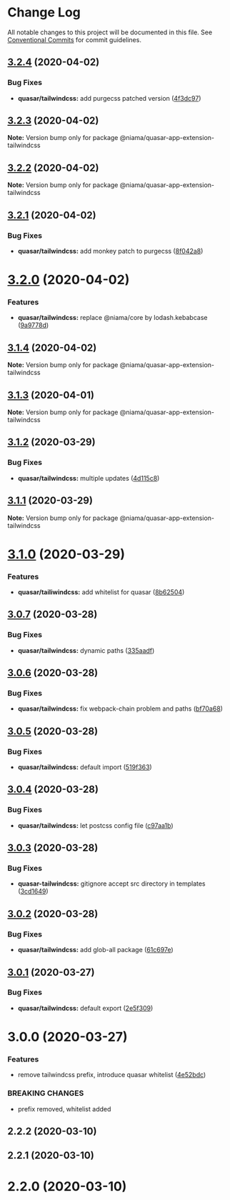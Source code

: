 # Change Log

All notable changes to this project will be documented in this file.
See [Conventional Commits](https://conventionalcommits.org) for commit guidelines.

## [3.2.4](https://github.com/niama-strategies/niama/compare/@niama/quasar-app-extension-tailwindcss@3.2.3...@niama/quasar-app-extension-tailwindcss@3.2.4) (2020-04-02)


### Bug Fixes

* **quasar/tailwindcss:** add purgecss patched version ([4f3dc97](https://github.com/niama-strategies/niama/commit/4f3dc97b5bec52f60ec887802ba11f9b813afbec))





## [3.2.3](https://github.com/niama-strategies/niama/compare/@niama/quasar-app-extension-tailwindcss@3.2.2...@niama/quasar-app-extension-tailwindcss@3.2.3) (2020-04-02)

**Note:** Version bump only for package @niama/quasar-app-extension-tailwindcss





## [3.2.2](https://github.com/niama-strategies/niama/compare/@niama/quasar-app-extension-tailwindcss@3.2.1...@niama/quasar-app-extension-tailwindcss@3.2.2) (2020-04-02)

**Note:** Version bump only for package @niama/quasar-app-extension-tailwindcss





## [3.2.1](https://github.com/niama-strategies/niama/compare/@niama/quasar-app-extension-tailwindcss@3.2.0...@niama/quasar-app-extension-tailwindcss@3.2.1) (2020-04-02)


### Bug Fixes

* **quasar/tailwindcss:** add monkey patch to purgecss ([8f042a8](https://github.com/niama-strategies/niama/commit/8f042a8ab15f74e8f283cc4c4182290a5825f66f))





# [3.2.0](https://github.com/niama-strategies/niama/compare/@niama/quasar-app-extension-tailwindcss@3.1.4...@niama/quasar-app-extension-tailwindcss@3.2.0) (2020-04-02)


### Features

* **quasar/tailwindcss:** replace @niama/core by lodash.kebabcase ([9a9778d](https://github.com/niama-strategies/niama/commit/9a9778df2ea177eddb27abcf21e84dbab0848b82))





## [3.1.4](https://github.com/niama-strategies/niama/compare/@niama/quasar-app-extension-tailwindcss@3.1.3...@niama/quasar-app-extension-tailwindcss@3.1.4) (2020-04-02)

**Note:** Version bump only for package @niama/quasar-app-extension-tailwindcss





## [3.1.3](https://github.com/niama-strategies/niama/compare/@niama/quasar-app-extension-tailwindcss@3.1.2...@niama/quasar-app-extension-tailwindcss@3.1.3) (2020-04-01)

**Note:** Version bump only for package @niama/quasar-app-extension-tailwindcss





## [3.1.2](https://github.com/niama-strategies/niama/compare/@niama/quasar-app-extension-tailwindcss@3.1.1...@niama/quasar-app-extension-tailwindcss@3.1.2) (2020-03-29)


### Bug Fixes

* **quasar/tailwindcss:** multiple updates ([4d115c8](https://github.com/niama-strategies/niama/commit/4d115c8179d1c30ba6252b8d1f92eaab3b6ada6c))





## [3.1.1](https://github.com/niama-strategies/niama/compare/@niama/quasar-app-extension-tailwindcss@3.1.0...@niama/quasar-app-extension-tailwindcss@3.1.1) (2020-03-29)

**Note:** Version bump only for package @niama/quasar-app-extension-tailwindcss





# [3.1.0](https://github.com/niama-strategies/niama/compare/@niama/quasar-app-extension-tailwindcss@3.0.7...@niama/quasar-app-extension-tailwindcss@3.1.0) (2020-03-29)


### Features

* **quasar/tailiwindcss:** add whitelist for quasar ([8b62504](https://github.com/niama-strategies/niama/commit/8b625046d68ee452c13082b8f089c9973ce370ff))





## [3.0.7](https://github.com/niama-strategies/niama/compare/@niama/quasar-app-extension-tailwindcss@3.0.6...@niama/quasar-app-extension-tailwindcss@3.0.7) (2020-03-28)


### Bug Fixes

* **quasar/tailwindcss:** dynamic paths ([335aadf](https://github.com/niama-strategies/niama/commit/335aadf64c9f810474b54b0c27a609c9b4101e12))





## [3.0.6](https://github.com/niama-strategies/niama/compare/@niama/quasar-app-extension-tailwindcss@3.0.5...@niama/quasar-app-extension-tailwindcss@3.0.6) (2020-03-28)


### Bug Fixes

* **quasar/tailwindcss:** fix webpack-chain problem and paths ([bf70a68](https://github.com/niama-strategies/niama/commit/bf70a6848bc94498fca16f71a6bb92a46c58007b))





## [3.0.5](https://github.com/niama-strategies/niama/compare/@niama/quasar-app-extension-tailwindcss@3.0.4...@niama/quasar-app-extension-tailwindcss@3.0.5) (2020-03-28)


### Bug Fixes

* **quasar/tailwindcss:** default import ([519f363](https://github.com/niama-strategies/niama/commit/519f363e0ed7eb3c7107423b3dcecbc0abb7f371))





## [3.0.4](https://github.com/niama-strategies/niama/compare/@niama/quasar-app-extension-tailwindcss@3.0.3...@niama/quasar-app-extension-tailwindcss@3.0.4) (2020-03-28)


### Bug Fixes

* **quasar/tailwindcss:** let postcss config file ([c97aa1b](https://github.com/niama-strategies/niama/commit/c97aa1bc7799da356b044fd354ca53b36ddefc1e))





## [3.0.3](https://github.com/niama-strategies/niama/compare/@niama/quasar-app-extension-tailwindcss@3.0.2...@niama/quasar-app-extension-tailwindcss@3.0.3) (2020-03-28)


### Bug Fixes

* **quasar-tailwindcss:** gitignore accept src directory in templates ([3cd1649](https://github.com/niama-strategies/niama/commit/3cd164923ea923221a735afaa415434620958c4a))





## [3.0.2](https://github.com/niama-strategies/niama/compare/@niama/quasar-app-extension-tailwindcss@3.0.1...@niama/quasar-app-extension-tailwindcss@3.0.2) (2020-03-28)


### Bug Fixes

* **quasar/tailwindcss:** add glob-all package ([61c697e](https://github.com/niama-strategies/niama/commit/61c697efa4bc75673d61810e9a2a24eeff68081a))





## [3.0.1](https://github.com/niama-strategies/niama/compare/@niama/quasar-app-extension-tailwindcss@3.0.0...@niama/quasar-app-extension-tailwindcss@3.0.1) (2020-03-27)


### Bug Fixes

* **quasar/tailwindcss:** default export ([2e5f309](https://github.com/niama-strategies/niama/commit/2e5f309703ff7d0b16b383424351962e09ddfc73))





# 3.0.0 (2020-03-27)


### Features

* remove tailwindcss prefix, introduce quasar whitelist ([4e52bdc](https://github.com/niama-strategies/niama/commit/4e52bdcd86f4f0218bb33394346ec50664d6598f))


### BREAKING CHANGES

* prefix removed, whitelist added



## 2.2.2 (2020-03-10)



## 2.2.1 (2020-03-10)



# 2.2.0 (2020-03-10)
